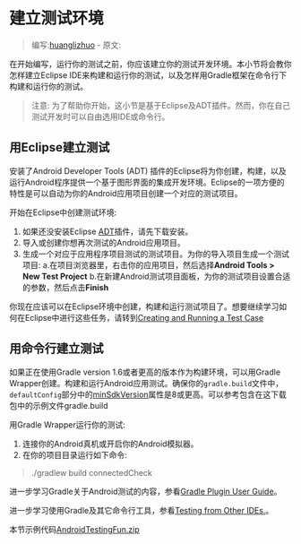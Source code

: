 # 建立测试环境

> 编写:[huanglizhuo](https://github.com/huanglizhuo) - 原文:

在开始编写，运行你的测试之前，你应该建立你的测试开发环境。本小节将会教你怎样建立Eclipse IDE来构建和运行你的测试，以及怎样用Gradle框架在命令行下构建和运行你的测试。

> 注意: 为了帮助你开始，这小节是基于Eclipse及ADT插件。然而，你在自己测试开发时可以自由选用IDE或命令行。

## 用Eclipse建立测试

安装了Android Developer Tools (ADT) 插件的Eclipse将为你创建，构建，以及运行Android程序提供一个基于图形界面的集成开发环境。Eclipse的一项方便的特性是可以自动为你的Android应用项目创建一个对应的测试项目。

开始在Eclipse中创建测试环境:

1. 如果还没安装Eclipse [ADT](http://developer.android.com/sdk/installing/bundle.html)插件，请先下载安装。
2. 导入或创建你想再次测试的Android应用项目。
3. 生成一个对应于应用程序项目测试的测试项目。为你的导入项目生成一个测试项目:
    a.在项目浏览器里，右击你的应用项目，然后选择**Android Tools > New Test Project**
    b.在新建Android测试项目面板，为你的测试项目设置合适的参数，然后点击**Finish**

你现在应该可以在Eclipse环境中创建，构建和运行测试项目了。想要继续学习如何在Eclipse中进行这些任务，请转到[Creating and Running a Test Case](activity-basic-testing.html)

## 用命令行建立测试

如果正在使用Gradle version 1.6或者更高的版本作为构建环境，可以用Gradle Wrapper创建。构建和运行Android应用测试。确保你的`gradle.build`文件中，`defaultConfig`部分中的[minSdkVersion](http://developer.android.com/guide/topics/manifest/uses-sdk-element.html)属性是8或更高。可以参考包含在这下载包中的示例文件gradle.build

用Gradle Wrapper运行你的测试:

1. 连接你的Android真机或开启你的Android模拟器。
2. 在你的项目目录运行如下命令:

>./gradlew build connectedCheck

进一步学习Gradle关于Android测试的内容，参看[Gradle Plugin User Guide](http://www.gradle.org/docs/current/userguide/userguide_single.html)。

进一步学习使用Gradle及其它命令行工具，参看[Testing from Other IDEs.](http://developer.android.com/tools/testing/testing_otheride.html)。

本节示例代码[AndroidTestingFun.zip](http://developer.android.com/shareables/training/AndroidTestingFun.zip)
